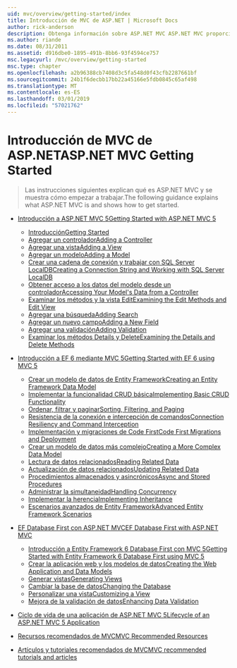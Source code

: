 ```yaml
---
uid: mvc/overview/getting-started/index
title: Introducción de MVC de ASP.NET | Microsoft Docs
author: rick-anderson
description: Obtenga información sobre ASP.NET MVC ASP.NET MVC proporciona una manera eficaz, basado en patrones para crear sitios Web dinámicos que permite una separación clara de intereses y ese g...
ms.author: riande
ms.date: 08/31/2011
ms.assetid: d916dbe0-1895-491b-8bb6-93f4594ce757
msc.legacyurl: /mvc/overview/getting-started
msc.type: chapter
ms.openlocfilehash: a2b96388cb7408d3c5fa548d0f43cfb2287661bf
ms.sourcegitcommit: 24b1f6decbb17bb22a45166e5fdb0845c65af498
ms.translationtype: MT
ms.contentlocale: es-ES
ms.lasthandoff: 03/01/2019
ms.locfileid: "57021762"
---
```

<a name="aspnet-mvc-getting-started"></a><span data-ttu-id="483ad-103">Introducción de MVC de ASP.NET</span><span class="sxs-lookup"><span data-stu-id="483ad-103">ASP.NET MVC Getting Started</span></span>
====================
> <span data-ttu-id="483ad-104">Las instrucciones siguientes explican qué es ASP.NET MVC y se muestra cómo empezar a trabajar.</span><span class="sxs-lookup"><span data-stu-id="483ad-104">The following guidance explains what ASP.NET MVC is and shows how to get started.</span></span>


- [<span data-ttu-id="483ad-105">Introducción a ASP.NET MVC 5</span><span class="sxs-lookup"><span data-stu-id="483ad-105">Getting Started with ASP.NET MVC 5</span></span>](introduction/index.md)

    - [<span data-ttu-id="483ad-106">Introducción</span><span class="sxs-lookup"><span data-stu-id="483ad-106">Getting Started</span></span>](introduction/getting-started.md)
    - [<span data-ttu-id="483ad-107">Agregar un controlador</span><span class="sxs-lookup"><span data-stu-id="483ad-107">Adding a Controller</span></span>](introduction/adding-a-controller.md)
    - [<span data-ttu-id="483ad-108">Agregar una vista</span><span class="sxs-lookup"><span data-stu-id="483ad-108">Adding a View</span></span>](introduction/adding-a-view.md)
    - [<span data-ttu-id="483ad-109">Agregar un modelo</span><span class="sxs-lookup"><span data-stu-id="483ad-109">Adding a Model</span></span>](introduction/adding-a-model.md)
    - [<span data-ttu-id="483ad-110">Crear una cadena de conexión y trabajar con SQL Server LocalDB</span><span class="sxs-lookup"><span data-stu-id="483ad-110">Creating a Connection String and Working with SQL Server LocalDB</span></span>](introduction/creating-a-connection-string.md)
    - [<span data-ttu-id="483ad-111">Obtener acceso a los datos del modelo desde un controlador</span><span class="sxs-lookup"><span data-stu-id="483ad-111">Accessing Your Model's Data from a Controller</span></span>](introduction/accessing-your-models-data-from-a-controller.md)
    - [<span data-ttu-id="483ad-112">Examinar los métodos y la vista Edit</span><span class="sxs-lookup"><span data-stu-id="483ad-112">Examining the Edit Methods and Edit View</span></span>](introduction/examining-the-edit-methods-and-edit-view.md)
    - [<span data-ttu-id="483ad-113">Agregar una búsqueda</span><span class="sxs-lookup"><span data-stu-id="483ad-113">Adding Search</span></span>](introduction/adding-search.md)
    - [<span data-ttu-id="483ad-114">Agregar un nuevo campo</span><span class="sxs-lookup"><span data-stu-id="483ad-114">Adding a New Field</span></span>](introduction/adding-a-new-field.md)
    - [<span data-ttu-id="483ad-115">Agregar una validación</span><span class="sxs-lookup"><span data-stu-id="483ad-115">Adding Validation</span></span>](introduction/adding-validation.md)
    - [<span data-ttu-id="483ad-116">Examinar los métodos Details y Delete</span><span class="sxs-lookup"><span data-stu-id="483ad-116">Examining the Details and Delete Methods</span></span>](introduction/examining-the-details-and-delete-methods.md)
- [<span data-ttu-id="483ad-117">Introducción a EF 6 mediante MVC 5</span><span class="sxs-lookup"><span data-stu-id="483ad-117">Getting Started with EF 6 using MVC 5</span></span>](getting-started-with-ef-using-mvc/index.md)

    - [<span data-ttu-id="483ad-118">Crear un modelo de datos de Entity Framework</span><span class="sxs-lookup"><span data-stu-id="483ad-118">Creating an Entity Framework Data Model</span></span>](getting-started-with-ef-using-mvc/creating-an-entity-framework-data-model-for-an-asp-net-mvc-application.md)
    - [<span data-ttu-id="483ad-119">Implementar la funcionalidad CRUD básica</span><span class="sxs-lookup"><span data-stu-id="483ad-119">Implementing Basic CRUD Functionality</span></span>](getting-started-with-ef-using-mvc/implementing-basic-crud-functionality-with-the-entity-framework-in-asp-net-mvc-application.md)
    - [<span data-ttu-id="483ad-120">Ordenar, filtrar y paginar</span><span class="sxs-lookup"><span data-stu-id="483ad-120">Sorting, Filtering, and Paging</span></span>](getting-started-with-ef-using-mvc/sorting-filtering-and-paging-with-the-entity-framework-in-an-asp-net-mvc-application.md)
    - [<span data-ttu-id="483ad-121">Resistencia de la conexión e intercepción de comandos</span><span class="sxs-lookup"><span data-stu-id="483ad-121">Connection Resiliency and Command Interception</span></span>](getting-started-with-ef-using-mvc/connection-resiliency-and-command-interception-with-the-entity-framework-in-an-asp-net-mvc-application.md)
    - [<span data-ttu-id="483ad-122">Implementación y migraciones de Code First</span><span class="sxs-lookup"><span data-stu-id="483ad-122">Code First Migrations and Deployment</span></span>](getting-started-with-ef-using-mvc/migrations-and-deployment-with-the-entity-framework-in-an-asp-net-mvc-application.md)
    - [<span data-ttu-id="483ad-123">Crear un modelo de datos más complejo</span><span class="sxs-lookup"><span data-stu-id="483ad-123">Creating a More Complex Data Model</span></span>](getting-started-with-ef-using-mvc/creating-a-more-complex-data-model-for-an-asp-net-mvc-application.md)
    - [<span data-ttu-id="483ad-124">Lectura de datos relacionados</span><span class="sxs-lookup"><span data-stu-id="483ad-124">Reading Related Data</span></span>](getting-started-with-ef-using-mvc/reading-related-data-with-the-entity-framework-in-an-asp-net-mvc-application.md)
    - [<span data-ttu-id="483ad-125">Actualización de datos relacionados</span><span class="sxs-lookup"><span data-stu-id="483ad-125">Updating Related Data</span></span>](getting-started-with-ef-using-mvc/updating-related-data-with-the-entity-framework-in-an-asp-net-mvc-application.md)
    - [<span data-ttu-id="483ad-126">Procedimientos almacenados y asincrónicos</span><span class="sxs-lookup"><span data-stu-id="483ad-126">Async and Stored Procedures</span></span>](getting-started-with-ef-using-mvc/async-and-stored-procedures-with-the-entity-framework-in-an-asp-net-mvc-application.md)
    - [<span data-ttu-id="483ad-127">Administrar la simultaneidad</span><span class="sxs-lookup"><span data-stu-id="483ad-127">Handling Concurrency</span></span>](getting-started-with-ef-using-mvc/handling-concurrency-with-the-entity-framework-in-an-asp-net-mvc-application.md)
    - [<span data-ttu-id="483ad-128">Implementar la herencia</span><span class="sxs-lookup"><span data-stu-id="483ad-128">Implementing Inheritance</span></span>](getting-started-with-ef-using-mvc/implementing-inheritance-with-the-entity-framework-in-an-asp-net-mvc-application.md)
    - [<span data-ttu-id="483ad-129">Escenarios avanzados de Entity Framework</span><span class="sxs-lookup"><span data-stu-id="483ad-129">Advanced Entity Framework Scenarios</span></span>](getting-started-with-ef-using-mvc/advanced-entity-framework-scenarios-for-an-mvc-web-application.md)
- [<span data-ttu-id="483ad-130">EF Database First con ASP.NET MVC</span><span class="sxs-lookup"><span data-stu-id="483ad-130">EF Database First with ASP.NET MVC</span></span>](database-first-development/index.md)

    - [<span data-ttu-id="483ad-131">Introducción a Entity Framework 6 Database First con MVC 5</span><span class="sxs-lookup"><span data-stu-id="483ad-131">Getting Started with Entity Framework 6 Database First using MVC 5</span></span>](database-first-development/setting-up-database.md)
    - [<span data-ttu-id="483ad-132">Crear la aplicación web y los modelos de datos</span><span class="sxs-lookup"><span data-stu-id="483ad-132">Creating the Web Application and Data Models</span></span>](database-first-development/creating-the-web-application.md)
    - [<span data-ttu-id="483ad-133">Generar vistas</span><span class="sxs-lookup"><span data-stu-id="483ad-133">Generating Views</span></span>](database-first-development/generating-views.md)
    - [<span data-ttu-id="483ad-134">Cambiar la base de datos</span><span class="sxs-lookup"><span data-stu-id="483ad-134">Changing the Database</span></span>](database-first-development/changing-the-database.md)
    - [<span data-ttu-id="483ad-135">Personalizar una vista</span><span class="sxs-lookup"><span data-stu-id="483ad-135">Customizing a View</span></span>](database-first-development/customizing-a-view.md)
    - [<span data-ttu-id="483ad-136">Mejora de la validación de datos</span><span class="sxs-lookup"><span data-stu-id="483ad-136">Enhancing Data Validation</span></span>](database-first-development/enhancing-data-validation.md)
- [<span data-ttu-id="483ad-137">Ciclo de vida de una aplicación de ASP.NET MVC 5</span><span class="sxs-lookup"><span data-stu-id="483ad-137">Lifecycle of an ASP.NET MVC 5 Application</span></span>](lifecycle-of-an-aspnet-mvc-5-application.md)
- [<span data-ttu-id="483ad-138">Recursos recomendados de MVC</span><span class="sxs-lookup"><span data-stu-id="483ad-138">MVC Recommended Resources</span></span>](recommended-resources-for-mvc.md)
- [<span data-ttu-id="483ad-139">Artículos y tutoriales recomendados de MVC</span><span class="sxs-lookup"><span data-stu-id="483ad-139">MVC recommended tutorials and articles</span></span>](mvc-learning-sequence.md)
